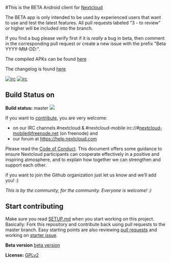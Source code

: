 #This is the BETA Android client for [Nextcloud][0]

The BETA app is only intended to be used by experienced users that want to use and test the latest features.
All pull requests labeled "3 - to review" or higher will be included into the branch.

If you find a bug please verify first if it is *really* a bug in beta, then comment in the corresponding pull request or create a new issue with the prefix "Beta YYYY-MM-DD:".

The compiled APKs can be found [here][2]

The changelog is found [here][3]

[![irc](https://img.shields.io/badge/IRC-%23nextcloud%20on%20freenode-orange.svg)](https://webchat.freenode.net/?channels=nextcloud)
[![irc](https://img.shields.io/badge/IRC-%23nextcloud--mobile%20on%20freenode-blue.svg)](https://webchat.freenode.net/?channels=nextcloud-mobile)

## Build Status on
**Build status:** master ![](https://api.travis-ci.org/nextcloud/android.svg?branch=beta)

If you want to [contribute](https://nextcloud.com/contribute/), you are very welcome: 

- on our IRC channels #nextcloud & #nextcloud-mobile irc://#nextcloud-mobile@freenode.net (on freenode) and 
- our forum at https://help.nextcloud.com

Please read the [Code of Conduct](https://nextcloud.com/community/code-of-conduct/). This document offers some guidance to ensure Nextcloud participants can cooperate effectively in a positive and inspiring atmosphere, and to explain how together we can strengthen and support each other.

[0]: https://github.com/nextcloud/server
[1]: https://github.com/nextcloud/android/blob/master/SETUP.md
[2]: https://github.com/nextcloud/android/tree/beta/apks/
[3]: https://github.com/nextcloud/android/blob/beta/CHANGELOG.md

if you want to join the Github organization just let us know and we’ll add you! :)

*This is by the community, for the community. Everyone is welcome! :)*

## Start contributing
Make sure you read [SETUP.md](https://github.com/nextcloud/android/blob/master/SETUP.md) when you start working on this project. Basically: Fork this repository and contribute back using pull requests to the master branch.
Easy starting points are also reviewing [pull requests](https://github.com/nextcloud/android/pulls) and working on [starter issue](https://github.com/nextcloud/android/issues?q=is%3Aopen+is%3Aissue+label%3A%22starter+issue%22).

**Beta version** [beta version](https://github.com/nextcloud/android/raw/beta/apks/latest.apk)

**License:** [GPLv2](https://github.com/nextcloud/android/blob/master/LICENSE.txt)
